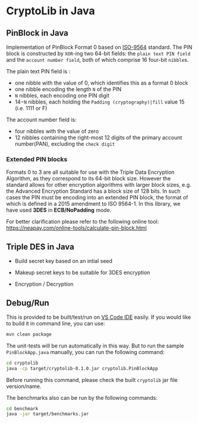 # CryptoLib in Java

## PinBlock in Java

Implementation of PinBlock Format 0 based on [ISO-9564](https://en.wikipedia.org/wiki/ISO_9564) standard.
The PIN block is constructed by `XOR`-ing two 64-bit fields: the `plain text PIN field` and the `account number field`,
both of which comprise 16 four-bit `nibble`s.

The plain text PIN field is :

- one nibble with the value of 0, which identifies this as a format 0 block
- one nibble encoding the length `N` of the PIN
- `N` nibbles, each encoding one PIN digit
- 14−`N` nibbles, each holding the `Padding (cryptography)|fill` value 15 (i.e. 1111 or F)

The account number field is:

- four nibbles with the value of zero
- 12 nibbles containing the right-most 12 digits of the primary account number(PAN), excluding the `check digit`

### Extended PIN blocks

Formats 0 to 3 are all suitable for use with the Triple Data Encryption Algorithm, as they correspond to its 64-bit block size. However the standard allows for other encryption algorithms with larger block sizes, e.g. the Advanced Encryption Standard has a block size of 128 bits. In such cases the PIN must be encoding into an extended PIN block, the format of which is defined in a 2015 amendment to ISO 9564-1.
In this library, we have used **3DES** in **ECB/NoPadding** mode.

For better clarification please refer to the following online tool:
https://neapay.com/online-tools/calculate-pin-block.html

## Triple DES in Java

- Build secret key based on an intial seed

- Makeup secret keys to be suitable for 3DES encryption

- Encryption / Decryption

## Debug/Run

This is provided to be built/test/run on [VS Code IDE](https://code.visualstudio.com/docs/java/java-tutorial) easily.
If you would like to build it in command line, you can use:

``` bash
mvn clean package
```

The unit-tests will be run automatically in this way.
But to run the sample `PinBlockApp.java` manually, you can run the following command:

```bash
cd cryptolib
java -cp target/cryptolib-0.1.0.jar cryptolib.PinBlockApp
```

Before running this command, please check the built `cryptolib` jar file version/name.

The benchmarks also can be run by the following commands:

```bash
cd benchmark
java -jar target/benchmarks.jar
```
